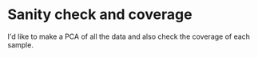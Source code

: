 # Sanity check and coverage

I'd like to make a PCA of all the data and also check the coverage of each sample.
